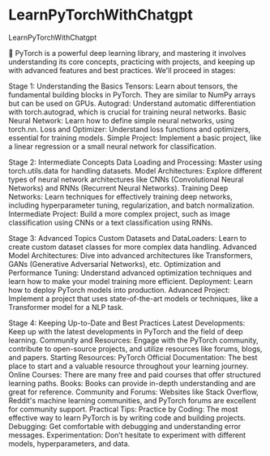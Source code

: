 # LearnPyTorchWithChatgpt
LearnPyTorchWithChatgpt

🚀 PyTorch is a powerful deep learning library, and mastering it involves understanding its core concepts, practicing with projects, and keeping up with advanced features and best practices. We'll proceed in stages:

Stage 1: Understanding the Basics
Tensors: Learn about tensors, the fundamental building blocks in PyTorch. They are similar to NumPy arrays but can be used on GPUs.
Autograd: Understand automatic differentiation with torch.autograd, which is crucial for training neural networks.
Basic Neural Network: Learn how to define simple neural networks, using torch.nn.
Loss and Optimizer: Understand loss functions and optimizers, essential for training models.
Simple Project: Implement a basic project, like a linear regression or a small neural network for classification.

Stage 2: Intermediate Concepts
Data Loading and Processing: Master using torch.utils.data for handling datasets.
Model Architectures: Explore different types of neural network architectures like CNNs (Convolutional Neural Networks) and RNNs (Recurrent Neural Networks).
Training Deep Networks: Learn techniques for effectively training deep networks, including hyperparameter tuning, regularization, and batch normalization.
Intermediate Project: Build a more complex project, such as image classification using CNNs or a text classification using RNNs.

Stage 3: Advanced Topics
Custom Datasets and DataLoaders: Learn to create custom dataset classes for more complex data handling.
Advanced Model Architectures: Dive into advanced architectures like Transformers, GANs (Generative Adversarial Networks), etc.
Optimization and Performance Tuning: Understand advanced optimization techniques and learn how to make your model training more efficient.
Deployment: Learn how to deploy PyTorch models into production.
Advanced Project: Implement a project that uses state-of-the-art models or techniques, like a Transformer model for a NLP task.

Stage 4: Keeping Up-to-Date and Best Practices
Latest Developments: Keep up with the latest developments in PyTorch and the field of deep learning.
Community and Resources: Engage with the PyTorch community, contribute to open-source projects, and utilize resources like forums, blogs, and papers.
Starting Resources:
PyTorch Official Documentation: The best place to start and a valuable resource throughout your learning journey.
Online Courses: There are many free and paid courses that offer structured learning paths.
Books: Books can provide in-depth understanding and are great for reference.
Community and Forums: Websites like Stack Overflow, Reddit's machine learning communities, and PyTorch forums are excellent for community support.
Practical Tips:
Practice by Coding: The most effective way to learn PyTorch is by writing code and building projects.
Debugging: Get comfortable with debugging and understanding error messages.
Experimentation: Don’t hesitate to experiment with different models, hyperparameters, and data.